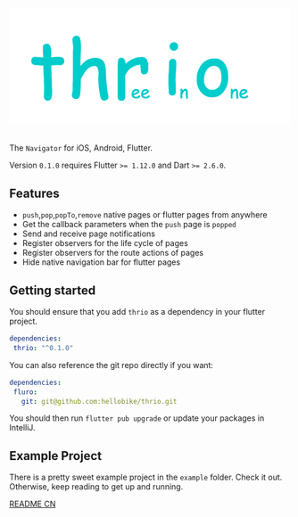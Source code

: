 ![Name](./doc/imgs/thrio.png)
<br/><br/>

The `Navigator` for iOS, Android, Flutter.

Version `0.1.0` requires Flutter `>= 1.12.0` and Dart `>= 2.6.0`. 

## Features

- `push`,`pop`,`popTo`,`remove` native pages or flutter pages from anywhere
- Get the callback parameters when the `push` page is `popped`
- Send and receive page notifications
- Register observers for the life cycle of pages
- Register observers for the route actions of pages
- Hide native navigation bar for flutter pages

## Getting started

You should ensure that you add `thrio` as a dependency in your flutter project.
```yaml
dependencies:
 thrio: "^0.1.0"
```

You can also reference the git repo directly if you want:
```yaml
dependencies:
 fluro:
   git: git@github.com:hellobike/thrio.git
```

You should then run `flutter pub upgrade` or update your packages in IntelliJ.

## Example Project

There is a pretty sweet example project in the `example` folder. Check it out. Otherwise, keep reading to get up and running.

[README CN](./doc/Feature.md)